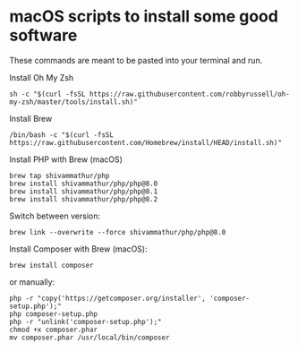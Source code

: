 # macOS scripts to install some good software

These commands are meant to be pasted into your terminal and run.

Install Oh My Zsh

```
sh -c "$(curl -fsSL https://raw.githubusercontent.com/robbyrussell/oh-my-zsh/master/tools/install.sh)"
```

Install Brew

```
/bin/bash -c "$(curl -fsSL https://raw.githubusercontent.com/Homebrew/install/HEAD/install.sh)"
```

Install PHP with Brew (macOS)

```
brew tap shivammathur/php
brew install shivammathur/php/php@8.0
brew install shivammathur/php/php@8.1
brew install shivammathur/php/php@8.2
```

Switch between version:

```
brew link --overwrite --force shivammathur/php/php@8.0
```

Install Composer with Brew (macOS):

```
brew install composer
```

or manually:

```
php -r "copy('https://getcomposer.org/installer', 'composer-setup.php');"
php composer-setup.php
php -r "unlink('composer-setup.php');"
chmod +x composer.phar
mv composer.phar /usr/local/bin/composer
```
